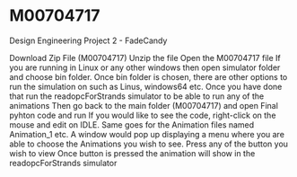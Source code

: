 # M00704717
 Design Engineering Project 2 - FadeCandy 

Download Zip File (M00704717)
Unzip the file
Open the M00704717 file
If you are running in Linux or any other windows then open simulator folder and choose bin folder.
Once bin folder is chosen, there are other options to run the simulation on such as Linus, windows64 etc. 
Once you have done that run the readopcForStrands simulator to be able to run any of the animations
Then go back to the main folder (M00704717) and open Final pyhton code and run
If you would like to see the code, right-click on the mouse and edit on IDLE. Same goes for the Animation files named Animation_1 etc. 
A window would pop up displaying a menu where you are able to choose the Animations you wish to see.
Press any of the button you wish to view
Once button is pressed the animation will show in the readopcForStrands simulator
